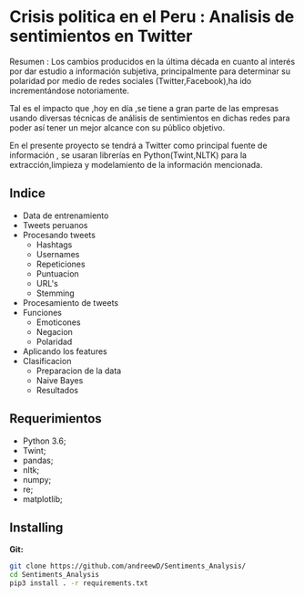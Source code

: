 
# Crisis politica en el Peru : Analisis de sentimientos en Twitter

Resumen : 
Los cambios producidos en la última década en cuanto al interés por dar estudio a información subjetiva, principalmente para determinar su polaridad por medio de redes sociales (Twitter,Facebook),ha ido incrementándose notoriamente. 

Tal es el impacto que ,hoy en día ,se tiene a gran parte de las empresas usando diversas técnicas de análisis de sentimientos en dichas redes para poder así tener un mejor alcance con su público objetivo.

En el presente proyecto se tendrá a Twitter como principal fuente de información , se usaran librerías en Python(Twint,NLTK) para la extracción,limpieza y modelamiento de la información mencionada.

## Indice
- Data de entrenamiento
- Tweets peruanos 
- Procesando tweets
	- Hashtags
	- Usernames
	- Repeticiones
	- Puntuacion
	- URL's
	- Stemming
- Procesamiento de tweets
- Funciones
	- Emoticones
	- Negacion
	- Polaridad
- Aplicando los features
- Clasificacion
	- Preparacion de la data
	- Naive Bayes 
	- Resultados


## Requerimientos
- Python 3.6;
- Twint;
- pandas;
- nltk;
- numpy;
- re;
- matplotlib;

## Installing

**Git:**
```bash
git clone https://github.com/andreewD/Sentiments_Analysis/
cd Sentiments_Analysis
pip3 install . -r requirements.txt
```

